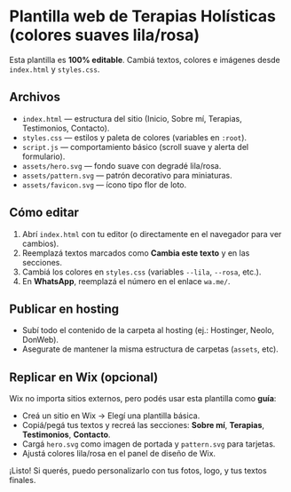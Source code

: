 
# Plantilla web de Terapias Holísticas (colores suaves lila/rosa)

Esta plantilla es **100% editable**. Cambiá textos, colores e imágenes desde `index.html` y `styles.css`.

## Archivos
- `index.html` — estructura del sitio (Inicio, Sobre mí, Terapias, Testimonios, Contacto).
- `styles.css` — estilos y paleta de colores (variables en `:root`).
- `script.js` — comportamiento básico (scroll suave y alerta del formulario).
- `assets/hero.svg` — fondo suave con degradé lila/rosa.
- `assets/pattern.svg` — patrón decorativo para miniaturas.
- `assets/favicon.svg` — ícono tipo flor de loto.

## Cómo editar
1. Abrí `index.html` con tu editor (o directamente en el navegador para ver cambios).
2. Reemplazá textos marcados como **Cambia este texto** y en las secciones.
3. Cambiá los colores en `styles.css` (variables `--lila`, `--rosa`, etc.).
4. En **WhatsApp**, reemplazá el número en el enlace `wa.me/`.

## Publicar en hosting
- Subí todo el contenido de la carpeta al hosting (ej.: Hostinger, Neolo, DonWeb).
- Asegurate de mantener la misma estructura de carpetas (`assets`, etc).

## Replicar en Wix (opcional)
Wix no importa sitios externos, pero podés usar esta plantilla como **guía**:
- Creá un sitio en Wix → Elegí una plantilla básica.
- Copiá/pegá tus textos y recreá las secciones: **Sobre mí**, **Terapias**, **Testimonios**, **Contacto**.
- Cargá `hero.svg` como imagen de portada y `pattern.svg` para tarjetas.
- Ajustá colores lila/rosa en el panel de diseño de Wix.

¡Listo! Si querés, puedo personalizarlo con tus fotos, logo, y tus textos finales.
